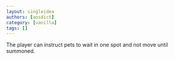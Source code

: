 ```yaml
---
layout: singleidea
authors: [aosdict]
category: [vanilla]
tags: []
---
```

The player can instruct pets to wait in one spot and not move until summoned.
